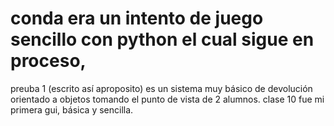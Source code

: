 # conda era un intento de juego sencillo con python el cual sigue en proceso, 
preuba 1 (escrito así aproposito) es un sistema muy básico de devolución orientado a objetos tomando el punto de vista de 2 alumnos.
clase 10 fue mi primera gui, básica y sencilla.
